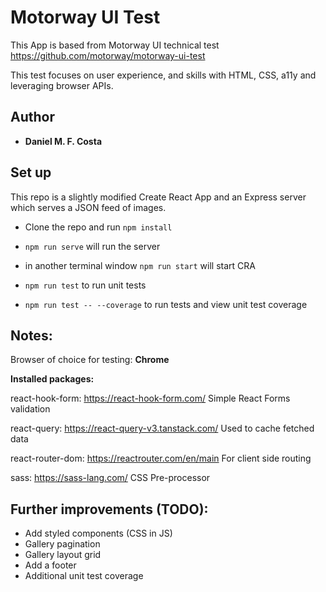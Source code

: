 
# Motorway UI Test

This App is based from Motorway UI technical test
https://github.com/motorway/motorway-ui-test

This test focuses on user experience, and skills with HTML, CSS, a11y and leveraging browser APIs.


## Author

* **Daniel M. F. Costa**


## Set up

This repo is a slightly modified Create React App and an Express server which serves a JSON feed of images.

- Clone the repo and run `npm install`

- `npm run serve` will run the server
  
- in another terminal window `npm run start` will start CRA

-  `npm run test` to run unit tests

-  `npm run test -- --coverage` to run tests and view unit test coverage  


## Notes:

Browser of choice for testing: **Chrome**

**Installed packages:**

react-hook-form: https://react-hook-form.com/ 
Simple React Forms validation

react-query: https://react-query-v3.tanstack.com/ 
Used to cache fetched data

react-router-dom: https://reactrouter.com/en/main 
For client side routing

sass: https://sass-lang.com/ 
CSS Pre-processor

## Further improvements (TODO):

* Add styled components (CSS in JS)
* Gallery pagination
* Gallery layout grid
* Add a footer
* Additional unit test coverage
